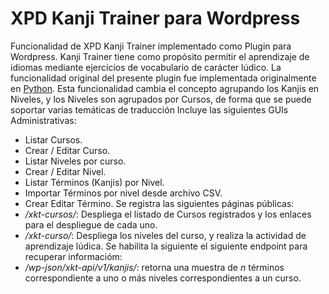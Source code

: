 # XPD Kanji Trainer para Wordpress
Funcionalidad de XPD Kanji Trainer implementado como Plugin para Wordpress.
Kanji Trainer tiene como prop&oacute;sito permitir el aprendizaje de idiomas mediante ejercicios de vocabulario de car&aacute;cter l&uacute;dico.
La funcionalidad original del presente plugin fue implementada originalmente en [Python](../../Python/ktrainer_py/).
Esta funcionalidad cambia el concepto agrupando los Kanjis en Niveles, y los Niveles son agrupados por Cursos, de forma que se puede soportar varias temáticas de traducción
Incluye las siguientes GUIs Administrativas:
- Listar Cursos.
- Crear / Editar Curso.
- Listar Niveles por curso.
- Crear / Editar Nivel.
- Listar T&eacute;rminos (Kanjis) por Nivel.
- Importar T&eacute;rminos por nivel desde archivo CSV.
- Crear Editar T&eacute;rmino.
Se registra las siguientes p&aacute;ginas p&uacute;blicas:
- _/xkt-cursos/_: Despliega el listado de Cursos registrados y los enlaces para el despliegue de cada uno.
- _/xkt-curso/_: Despliega los niveles del curso, y realiza la actividad de aprendizaje l&uacute;dica.
Se habilita la siguiente el siguiente endpoint para recuperar informaci&oacute;m:
- _/wp-json/xkt-api/v1/kanjis/_: retorna una muestra de _n_ t&eacute;rminos correspondiente a uno o m&aacute;s niveles correspondientes a un curso. 